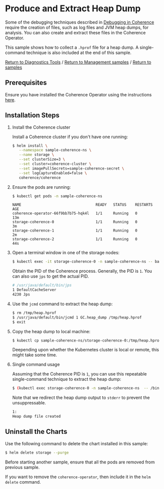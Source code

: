 # Produce and Extract Heap Dump

Some of the debugging techniques described in [Debugging in
Coherence](https://docs.oracle.com/middleware/12213/coherence/develop-applications/debugging-coherence.htm)
require the creation of files, such as  log files
and JVM heap dumps, for analysis. You can also create and extract these files in the Coherence Operator.  

This sample shows how to collect a `.hprof` file for a
heap dump. A single-command technique is also included at the end of this sample.

[Return to Diagnostics Tools](../) / [Return to Management samples](../../) / [Return to samples](../../../README.md#list-of-samples)

## Prerequisites

Ensure you have installed the Coherence Operator using the instructions [here](../../../README.md#install-the-coherence-operator).

## Installation Steps

1. Install the Coherence cluster

   Install a Coherence cluster if you don't have one running:

   ```bash
   $ helm install \
      --namespace sample-coherence-ns \
      --name storage \
      --set clusterSize=3 \
      --set cluster=coherence-cluster \
      --set imagePullSecrets=sample-coherence-secret \
      --set logCaptureEnabled=false \
      coherence/coherence
   ```
   
1. Ensure the pods are running:

   ```bash
   $ kubectl get pods -n sample-coherence-ns
   ```
   ```console
   NAME                                  READY   STATUS    RESTARTS   AGE
   coherence-operator-66f9bb7b75-hqk4l   1/1     Running   0          13m
   storage-coherence-0                   1/1     Running   0          3m
   storage-coherence-1                   1/1     Running   0          2m
   storage-coherence-2                   1/1     Running   0          44s
   ```
   
1. Open a terminal window in one of the storage nodes:

   ```bash
   $ kubectl exec -it storage-coherence-0 -n sample-coherence-ns -- bash
   ```

   Obtain the PID of the Coherence process. Generally, the PID is `1`. You can also use `jps` to get the actual PID.

   ```bash
   # /usr/java/default/bin/jps
   1 DefaultCacheServer
   4230 Jps
   ```

1. Use the `jcmd` command to extract the heap dump:

   ```bash
   $ rm /tmp/heap.hprof
   $ /usr/java/default/bin/jcmd 1 GC.heap_dump /tmp/heap.hprof
   $ exit
   ```
   
1. Copy the heap dump to local machine:

   ```bash
   $ kubectl cp sample-coherence-ns/storage-coherence-0:/tmp/heap.hprof heap.hprof 
   ```  
   
   Deepending upon whether the Kubernetes cluster is local or remote, this might take some time.
   
1. Single command usage

   Assuming that the Coherence PID is `1`, you can use this repeatable single-command technique to extract the heap dump:

   ```bash
   $ (kubectl exec storage-coherence-0 -n sample-coherence-ns  -- /bin/bash -c "rm -f /tmp/heap.hprof; /usr/java/default/bin/jcmd 1 GC.heap_dump /tmp/heap.hprof; cat /tmp/heap.hprof > /dev/stderr" ) 2> heap.hprof
   ```
    Note that we redirect the heap dump output to `stderr` to prevent the unsuppressable.

   ```bash
   1:
   Heap dump file created
   ```
  
## Uninstall the Charts

Use the following command to delete the chart installed in this sample:

```bash
$ helm delete storage --purge  
```

Before starting another sample, ensure that all the pods are removed from previous sample.

If you want to remove the `coherence-operator`, then include it in the `helm delete` command.
